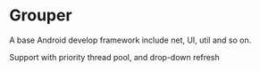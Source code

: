 # Grouper
A base Android develop framework include net, UI, util and so on.

Support with priority thread pool, and drop-down refresh 
